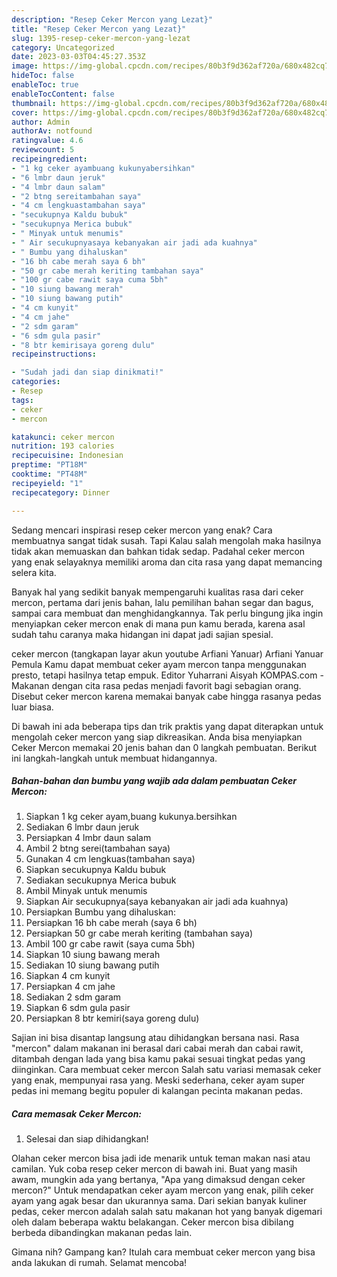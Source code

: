 ```yaml
---
description: "Resep Ceker Mercon yang Lezat}"
title: "Resep Ceker Mercon yang Lezat}"
slug: 1395-resep-ceker-mercon-yang-lezat
category: Uncategorized
date: 2023-03-03T04:45:27.353Z
image: https://img-global.cpcdn.com/recipes/80b3f9d362af720a/680x482cq70/ceker-mercon-foto-resep-utama.jpg
hideToc: false
enableToc: true
enableTocContent: false
thumbnail: https://img-global.cpcdn.com/recipes/80b3f9d362af720a/680x482cq70/ceker-mercon-foto-resep-utama.jpg
cover: https://img-global.cpcdn.com/recipes/80b3f9d362af720a/680x482cq70/ceker-mercon-foto-resep-utama.jpg
author: Admin
authorAv: notfound
ratingvalue: 4.6
reviewcount: 5
recipeingredient:
- "1 kg ceker ayambuang kukunyabersihkan"
- "6 lmbr daun jeruk"
- "4 lmbr daun salam"
- "2 btng sereitambahan saya"
- "4 cm lengkuastambahan saya"
- "secukupnya Kaldu bubuk"
- "secukupnya Merica bubuk"
- " Minyak untuk menumis"
- " Air secukupnyasaya kebanyakan air jadi ada kuahnya"
- " Bumbu yang dihaluskan"
- "16 bh cabe merah saya 6 bh"
- "50 gr cabe merah keriting tambahan saya"
- "100 gr cabe rawit saya cuma 5bh"
- "10 siung bawang merah"
- "10 siung bawang putih"
- "4 cm kunyit"
- "4 cm jahe"
- "2 sdm garam"
- "6 sdm gula pasir"
- "8 btr kemirisaya goreng dulu"
recipeinstructions:

- "Sudah jadi dan siap dinikmati!"
categories:
- Resep
tags:
- ceker
- mercon

katakunci: ceker mercon 
nutrition: 193 calories
recipecuisine: Indonesian
preptime: "PT18M"
cooktime: "PT48M"
recipeyield: "1"
recipecategory: Dinner

---
```



Sedang mencari inspirasi resep ceker mercon yang enak? Cara membuatnya sangat tidak susah. Tapi Kalau salah mengolah maka hasilnya tidak akan memuaskan dan bahkan tidak sedap. Padahal ceker mercon yang enak selayaknya memiliki aroma dan cita rasa yang dapat memancing selera kita.


Banyak hal yang sedikit banyak mempengaruhi kualitas rasa dari ceker mercon, pertama dari jenis bahan, lalu pemilihan bahan segar dan bagus, sampai cara membuat dan menghidangkannya. Tak perlu bingung jika ingin menyiapkan ceker mercon enak di mana pun kamu berada, karena asal sudah tahu caranya maka hidangan ini dapat jadi sajian spesial.

ceker mercon (tangkapan layar akun youtube Arfiani Yanuar) Arfiani Yanuar Pemula Kamu dapat membuat ceker ayam mercon tanpa menggunakan presto, tetapi hasilnya tetap empuk. Editor Yuharrani Aisyah KOMPAS.com - Makanan dengan cita rasa pedas menjadi favorit bagi sebagian orang. Disebut ceker mercon karena memakai banyak cabe hingga rasanya pedas luar biasa.


Di bawah ini ada beberapa tips dan trik praktis yang dapat diterapkan untuk mengolah ceker mercon yang siap dikreasikan. Anda bisa menyiapkan Ceker Mercon memakai 20 jenis bahan dan 0 langkah pembuatan. Berikut ini langkah-langkah untuk membuat hidangannya.

<!--inarticleads1-->

##### Bahan-bahan dan bumbu yang wajib ada dalam pembuatan Ceker Mercon:

1. Siapkan 1 kg ceker ayam,buang kukunya.bersihkan
1. Sediakan 6 lmbr daun jeruk
1. Persiapkan 4 lmbr daun salam
1. Ambil 2 btng serei(tambahan saya)
1. Gunakan 4 cm lengkuas(tambahan saya)
1. Siapkan secukupnya Kaldu bubuk
1. Sediakan secukupnya Merica bubuk
1. Ambil  Minyak untuk menumis
1. Siapkan  Air secukupnya(saya kebanyakan air jadi ada kuahnya)
1. Persiapkan  Bumbu yang dihaluskan:
1. Persiapkan 16 bh cabe merah (saya 6 bh)
1. Persiapkan 50 gr cabe merah keriting (tambahan saya)
1. Ambil 100 gr cabe rawit (saya cuma 5bh)
1. Siapkan 10 siung bawang merah
1. Sediakan 10 siung bawang putih
1. Siapkan 4 cm kunyit
1. Persiapkan 4 cm jahe
1. Sediakan 2 sdm garam
1. Siapkan 6 sdm gula pasir
1. Persiapkan 8 btr kemiri(saya goreng dulu)


Sajian ini bisa disantap langsung atau dihidangkan bersana nasi. Rasa &#34;mercon&#34; dalam makanan ini berasal dari cabai merah dan cabai rawit, ditambah dengan lada yang bisa kamu pakai sesuai tingkat pedas yang diinginkan. Cara membuat ceker mercon Salah satu variasi memasak ceker yang enak, mempunyai rasa yang. Meski sederhana, ceker ayam super pedas ini memang begitu populer di kalangan pecinta makanan pedas. 

<!--inarticleads2-->

##### Cara memasak Ceker Mercon:


1. Selesai dan siap dihidangkan!

Olahan ceker mercon bisa jadi ide menarik untuk teman makan nasi atau camilan. Yuk coba resep ceker mercon di bawah ini. Buat yang masih awam, mungkin ada yang bertanya, &#34;Apa yang dimaksud dengan ceker mercon?&#34; Untuk mendapatkan ceker ayam mercon yang enak, pilih ceker ayam yang agak besar dan ukurannya sama. Dari sekian banyak kuliner pedas, ceker mercon adalah salah satu makanan hot yang banyak digemari oleh dalam beberapa waktu belakangan. Ceker mercon bisa dibilang berbeda dibandingkan makanan pedas lain. 

Gimana nih? Gampang kan? Itulah cara membuat ceker mercon yang bisa anda lakukan di rumah. Selamat mencoba!
